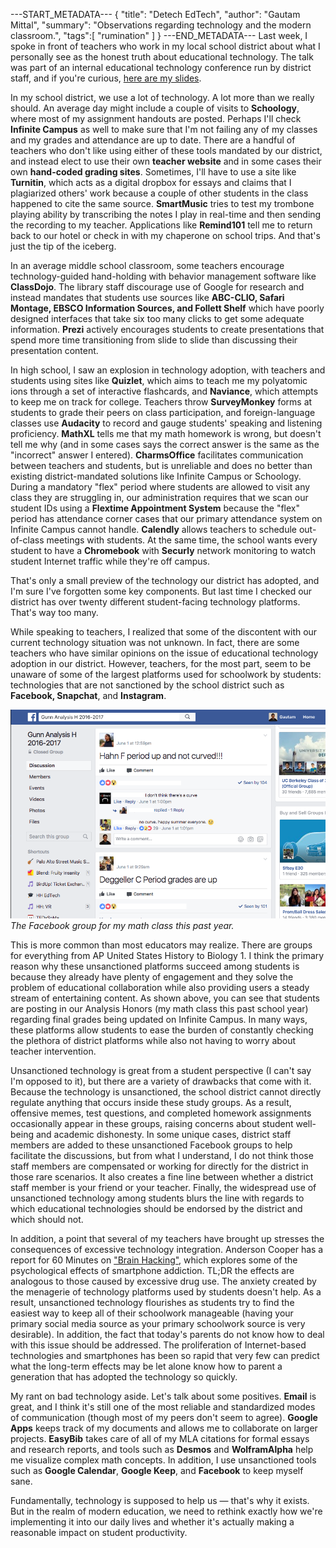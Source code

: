 ---START_METADATA---
{
  "title": "Detech EdTech",
  "author": "Gautam Mittal",
  "summary": "Observations regarding technology and the modern classroom.",
  "tags":[
    "rumination"
  ]
}
---END_METADATA---
Last week, I spoke in front of teachers who work in my local school district about what I personally see as the honest truth about educational technology. The talk was part of an internal educational technology conference run by district staff, and if you're curious, [here are my slides](https://docs.google.com/presentation/d/1vLwRHaIy_ecq1pgVkZOKQprPPeHCaJJzW1peWr5S7TQ/edit?usp=sharing).

In my school district, we use a lot of technology. A lot more than we really should. An average day might include a couple of visits to **Schoology**, where most of my assignment handouts are posted. Perhaps I'll check **Infinite Campus** as well to make sure that I'm not failing any of my classes and my grades and attendance are up to date. There are a handful of teachers who don't like using either of these tools mandated by our district, and instead elect to use their own **teacher website** and in some cases their own **hand-coded grading sites**. Sometimes, I'll have to use a site like **Turnitin**, which acts as a digital dropbox for essays and claims that I plagiarized others' work because a couple of other students in the class happened to cite the same source. **SmartMusic** tries to test my trombone playing ability by transcribing the notes I play in real-time and then sending the recording to my teacher. Applications like **Remind101** tell me to return back to our hotel or check in with my chaperone on school trips. And that's just the tip of the iceberg.

In an average middle school classroom, some teachers encourage technology-guided hand-holding with behavior management software like **ClassDojo**. The library staff discourage use of Google for research and instead mandates that students use sources like **ABC-CLIO, Safari Montage, EBSCO Information Sources, and Follett Shelf** which have poorly designed interfaces that take six too many clicks to get some adequate information. **Prezi** actively encourages students to create presentations that spend more time transitioning from slide to slide than discussing their presentation content.

In high school, I saw an explosion in technology adoption, with teachers and students using sites like **Quizlet**, which aims to teach me my polyatomic ions through a set of interactive flashcards, and **Naviance**, which attempts to keep me on track for college. Teachers throw **SurveyMonkey** forms at students to grade their peers on class participation, and foreign-language classes use **Audacity** to record and gauge students' speaking and listening proficiency. **MathXL** tells me that my math homework is wrong, but doesn't tell me why (and in some cases says the correct answer is the same as the "incorrect" answer I entered). **CharmsOffice** facilitates communication between teachers and students, but is unreliable and does no better than existing district-mandated solutions like Infinite Campus or Schoology. During a mandatory "flex" period where students are allowed to visit any class they are struggling in, our administration requires that we scan our student IDs using a **Flextime Appointment System** because the "flex" period has attendance corner cases that our primary attendance system on Infinite Campus cannot handle. **Calendly** allows teachers to schedule out-of-class meetings with students. At the same time, the school wants every student to have a **Chromebook** with **Securly** network monitoring to watch student Internet traffic while they're off campus.

That's only a small preview of the technology our district has adopted, and I'm sure I've forgotten some key components. But last time I checked our district has over twenty different student-facing technology platforms. That's way too many.

While speaking to teachers, I realized that some of the discontent with our current technology situation was not unknown. In fact, there are some teachers who have similar opinions on the issue of educational technology adoption in our district. However, teachers, for the most part, seem to be unaware of some of the largest platforms used for schoolwork by students: technologies that are not sanctioned by the school district such as **Facebook, Snapchat**, and **Instagram**.

![My math class's Facebook group](/img/Screen+Shot+2017-06-14+at+11.17.52+AM.png)
<lead>*The Facebook group for my math class this past year.*</lead>

This is more common than most educators may realize. There are groups for everything from AP United States History to Biology 1. I think the primary reason why these unsanctioned platforms succeed among students is because they already have plenty of engagement and they solve the problem of educational collaboration while also providing users a steady stream of entertaining content. As shown above, you can see that students are posting in our Analysis Honors (my math class this past school year) regarding final grades being updated on Infinite Campus. In many ways, these platforms allow students to ease the burden of constantly checking the plethora of district platforms while also not having to worry about teacher intervention.

Unsanctioned technology is great from a student perspective (I can't say I'm opposed to it), but there are a variety of drawbacks that come with it. Because the technology is unsanctioned, the school district cannot directly regulate anything that occurs inside these study groups. As a result, offensive memes, test questions, and completed homework assignments occasionally appear in these groups, raising concerns about student well-being and academic dishonesty. In some unique cases, district staff members are added to these unsanctioned Facebook groups to help facilitate the discussions, but from what I understand, I do not think those staff members are compensated or working for directly for the district in those rare scenarios. It also creates a fine line between whether a district staff member is your friend or your teacher. Finally, the widespread use of unsanctioned technology among students blurs the line with regards to which educational technologies should be endorsed by the district and which should not.

In addition, a point that several of my teachers have brought up stresses the consequences of excessive technology integration. Anderson Cooper has a report for 60 Minutes on ["Brain Hacking"](http://www.cbsnews.com/news/brain-hacking-tech-insiders-60-minutes/), which explores some of the psychological effects of smartphone addiction. TL;DR the effects are analogous to those caused by excessive drug use. The anxiety created by the menagerie of technology platforms used by students doesn't help. As a result, unsanctioned technology flourishes as students try to find the easiest way to keep all of their schoolwork manageable (having your primary social media source as your primary schoolwork source is very desirable). In addition, the fact that today's parents do not know how to deal with this issue should be addressed. The proliferation of Internet-based technologies and smartphones has been so rapid that very few can predict what the long-term effects may be let alone know how to parent a generation that has adopted the technology so quickly.

My rant on bad technology aside. Let's talk about some positives. **Email** is great, and I think it's still one of the most reliable and standardized modes of communication (though most of my peers don't seem to agree). **Google Apps** keeps track of my documents and allows me to collaborate on larger projects. **EasyBib** takes care of all of my MLA citations for formal essays and research reports, and tools such as **Desmos** and **WolframAlpha** help me visualize complex math concepts. In addition, I use unsanctioned tools such as **Google Calendar**, **Google Keep**, and **Facebook** to keep myself sane.

Fundamentally, technology is supposed to help us &mdash; that's why it exists. But in the realm of modern education, we need to rethink exactly how we're implementing it into our daily lives and whether it's actually making a reasonable impact on student productivity.

